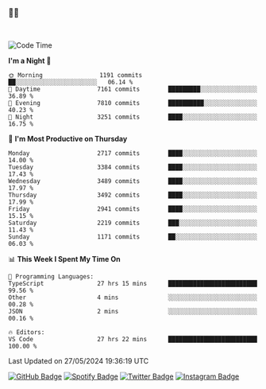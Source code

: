 ### 🤙🍺

<!-- <a href="https://github-readme-stats.vercel.app/api?username=hzak2xx&count_private=true&show_icons=true&theme=dracula">
  <img align="center" src="https://github-readme-stats.vercel.app/api?username=hzak2xx&count_private=true&show_icons=true&theme=dracula" />
</a>
</br> -->
</br>

<!--START_SECTION:waka-->
![Code Time](http://img.shields.io/badge/Code%20Time-3%2C352%20hrs%2053%20mins-blue)

**I'm a Night 🦉** 

```text
🌞 Morning                1191 commits        ██░░░░░░░░░░░░░░░░░░░░░░░   06.14 % 
🌆 Daytime                7161 commits        █████████░░░░░░░░░░░░░░░░   36.89 % 
🌃 Evening                7810 commits        ██████████░░░░░░░░░░░░░░░   40.23 % 
🌙 Night                  3251 commits        ████░░░░░░░░░░░░░░░░░░░░░   16.75 % 
```
📅 **I'm Most Productive on Thursday** 

```text
Monday                   2717 commits        ████░░░░░░░░░░░░░░░░░░░░░   14.00 % 
Tuesday                  3384 commits        ████░░░░░░░░░░░░░░░░░░░░░   17.43 % 
Wednesday                3489 commits        ████░░░░░░░░░░░░░░░░░░░░░   17.97 % 
Thursday                 3492 commits        ████░░░░░░░░░░░░░░░░░░░░░   17.99 % 
Friday                   2941 commits        ████░░░░░░░░░░░░░░░░░░░░░   15.15 % 
Saturday                 2219 commits        ███░░░░░░░░░░░░░░░░░░░░░░   11.43 % 
Sunday                   1171 commits        ██░░░░░░░░░░░░░░░░░░░░░░░   06.03 % 
```


📊 **This Week I Spent My Time On** 

```text
💬 Programming Languages: 
TypeScript               27 hrs 15 mins      █████████████████████████   99.56 % 
Other                    4 mins              ░░░░░░░░░░░░░░░░░░░░░░░░░   00.28 % 
JSON                     2 mins              ░░░░░░░░░░░░░░░░░░░░░░░░░   00.16 % 

🔥 Editors: 
VS Code                  27 hrs 22 mins      █████████████████████████   100.00 % 
```


 Last Updated on 27/05/2024 19:36:19 UTC
<!--END_SECTION:waka-->

[![GitHub Badge](https://img.shields.io/badge/GitHub-100000?style=for-the-badge&logo=github&logoColor=white)](https://github.com/hzak2xx)
[![Spotify Badge](https://img.shields.io/badge/Spotify-1ED760?&style=for-the-badge&logo=spotify&logoColor=white)](https://open.spotify.com/user/uf90s6sbbh75a1mt44clkhkvf)
[![Twitter Badge](https://img.shields.io/badge/Twitter-1DA1F2?style=for-the-badge&logo=twitter&logoColor=white)](https://twitter.com/hzak2xx)
[![Instagram Badge](https://img.shields.io/badge/Instagram-E4405F?style=for-the-badge&logo=instagram&logoColor=white)](https://www.instagram.com/hzak2xx/)
